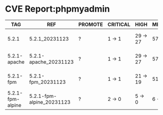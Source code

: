 # CVE Report:phpmyadmin
|       TAG        |            REF            | PROMOTE | CRITICAL |   HIGH   |  MEDIUM  |    LOW     | UNKNOWN |
|------------------|---------------------------|---------|----------|----------|----------|------------|---------|
| 5.2.1            | 5.2.1_20231123            | ?       | 1 -> 1   | 29 -> 27 | 57 -> 57 | 253 -> 253 | 0 -> 0  |
| 5.2.1-apache     | 5.2.1-apache_20231123     | ?       | 1 -> 1   | 29 -> 27 | 57 -> 57 | 253 -> 253 | 0 -> 0  |
| 5.2.1-fpm        | 5.2.1-fpm_20231123        | ?       | 1 -> 1   | 21 -> 19 | 51 -> 51 | 221 -> 221 | 0 -> 0  |
| 5.2.1-fpm-alpine | 5.2.1-fpm-alpine_20231123 | ?       | 2 -> 0   | 5 -> 0   | 6 -> 4   | 2 -> 0     | 0 -> 0  |
